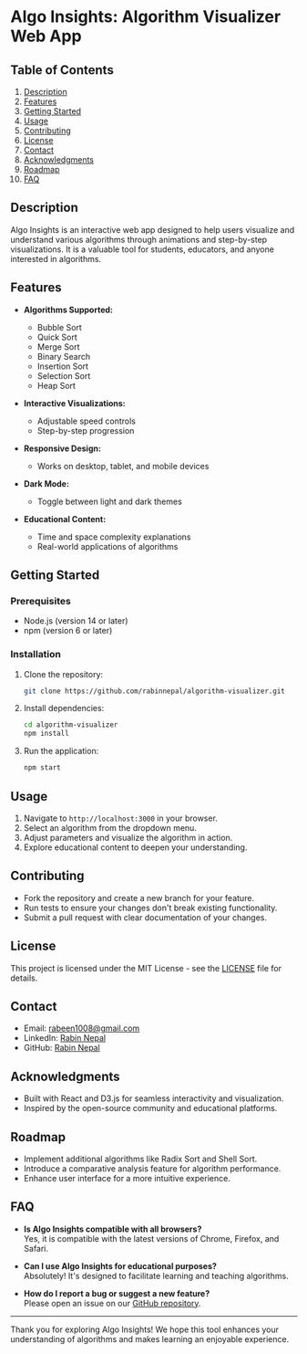 # Algo Insights: Algorithm Visualizer Web App

## Table of Contents

1. [Description](#description)
2. [Features](#features)
3. [Getting Started](#getting-started)
4. [Usage](#usage)
5. [Contributing](#contributing)
6. [License](#license)
7. [Contact](#contact)
8. [Acknowledgments](#acknowledgments)
9. [Roadmap](#roadmap)
10. [FAQ](#faq)

## Description

Algo Insights is an interactive web app designed to help users visualize and understand various algorithms through animations and step-by-step visualizations. It is a valuable tool for students, educators, and anyone interested in algorithms.

## Features

- **Algorithms Supported:**

  - Bubble Sort
  - Quick Sort
  - Merge Sort
  - Binary Search
  - Insertion Sort
  - Selection Sort
  - Heap Sort

- **Interactive Visualizations:**

  - Adjustable speed controls
  - Step-by-step progression

- **Responsive Design:**

  - Works on desktop, tablet, and mobile devices

- **Dark Mode:**

  - Toggle between light and dark themes

- **Educational Content:**
  - Time and space complexity explanations
  - Real-world applications of algorithms

## Getting Started

### Prerequisites

- Node.js (version 14 or later)
- npm (version 6 or later)

### Installation

1. Clone the repository:

   ```bash
   git clone https://github.com/rabinnepal/algorithm-visualizer.git
   ```

2. Install dependencies:

   ```bash
   cd algorithm-visualizer
   npm install
   ```

3. Run the application:

   ```bash
   npm start
   ```

## Usage

1. Navigate to `http://localhost:3000` in your browser.
2. Select an algorithm from the dropdown menu.
3. Adjust parameters and visualize the algorithm in action.
4. Explore educational content to deepen your understanding.

## Contributing

- Fork the repository and create a new branch for your feature.
- Run tests to ensure your changes don't break existing functionality.
- Submit a pull request with clear documentation of your changes.

## License

This project is licensed under the MIT License - see the [LICENSE](LICENSE) file for details.

## Contact

- Email: rabeen1008@gmail.com
- LinkedIn: [Rabin Nepal](https://www.linkedin.com/in/rabinnepal)
- GitHub: [Rabin Nepal](https://github.com/rabinnepal)

## Acknowledgments

- Built with React and D3.js for seamless interactivity and visualization.
- Inspired by the open-source community and educational platforms.

## Roadmap

- Implement additional algorithms like Radix Sort and Shell Sort.
- Introduce a comparative analysis feature for algorithm performance.
- Enhance user interface for a more intuitive experience.

## FAQ

- **Is Algo Insights compatible with all browsers?**  
  Yes, it is compatible with the latest versions of Chrome, Firefox, and Safari.

- **Can I use Algo Insights for educational purposes?**  
  Absolutely! It's designed to facilitate learning and teaching algorithms.

- **How do I report a bug or suggest a new feature?**  
  Please open an issue on our [GitHub repository](https://github.com/rabinnepal/algorithm-visualizer/issues).

---

Thank you for exploring Algo Insights! We hope this tool enhances your understanding of algorithms and makes learning an enjoyable experience.
